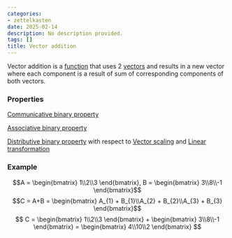 ```yaml
---
categories:
- zettelkasten
date: 2025-02-14
description: No description provided.
tags: []
title: Vector addition
---
```


Vector addition is a [function](Function%20in%20Mathematics.md) that uses 2 [vectors](Vector.md) and results in a new vector where each component is a result of sum of corresponding components of both vectors.

### Properties

[Communicative binary property](Communicative%20binary%20property.md)

[Associative binary property](Associative%20binary%20property.md)

[Distributive binary property](Distributive%20binary%20property.md) with respect to [Vector scaling](Vector%20scaling.md) and [Linear transformation](Linear%20transformation.md)

### Example

$$A = \begin{bmatrix} 1\\2\\3 \end{bmatrix}, 
B = \begin{bmatrix} 3\\8\\-1 \end{bmatrix}$$
$$C = A+B = \begin{bmatrix} A_{1} + B_{1}\\A_{2} + B_{2}\\A_{3} + B_{3} \end{bmatrix}$$
$$ C = \begin{bmatrix} 1\\2\\3 \end{bmatrix} + \begin{bmatrix} 3\\8\\-1 \end{bmatrix} =   \begin{bmatrix} 4\\10\\2 \end{bmatrix} $$